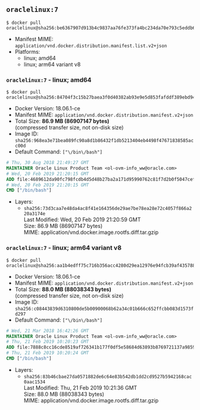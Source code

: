 ## `oraclelinux:7`

```console
$ docker pull oraclelinux@sha256:be6367907d913b4c9837aa76fe373fa4bc234da70e793c5eddb621f42cd0d4e1
```

-	Manifest MIME: `application/vnd.docker.distribution.manifest.list.v2+json`
-	Platforms:
	-	linux; amd64
	-	linux; arm64 variant v8

### `oraclelinux:7` - linux; amd64

```console
$ docker pull oraclelinux@sha256:84704f3c15b27baea3f0d40382ab93e9e5d853fafddf389ebd94557b3c7c58b6
```

-	Docker Version: 18.06.1-ce
-	Manifest MIME: `application/vnd.docker.distribution.manifest.v2+json`
-	Total Size: **86.9 MB (86907147 bytes)**  
	(compressed transfer size, not on-disk size)
-	Image ID: `sha256:968ea3e71bea089fc90a8d1b86432f1db5213404eb4498f47671838585acc00d`
-	Default Command: `["\/bin\/bash"]`

```dockerfile
# Thu, 30 Aug 2018 21:49:27 GMT
MAINTAINER Oracle Linux Product Team <ol-ovm-info_ww@oracle.com>
# Wed, 20 Feb 2019 21:20:15 GMT
ADD file:4689612da90fc798fcdb4d5d48b27ba2a171d95990762c81f7d2b0f5047cefd3 in / 
# Wed, 20 Feb 2019 21:20:15 GMT
CMD ["/bin/bash"]
```

-	Layers:
	-	`sha256:73d3caa7e48da4ac8f41e164356de29ae7be78ea28e72c4057f866a220a3174e`  
		Last Modified: Wed, 20 Feb 2019 21:20:59 GMT  
		Size: 86.9 MB (86907147 bytes)  
		MIME: application/vnd.docker.image.rootfs.diff.tar.gzip

### `oraclelinux:7` - linux; arm64 variant v8

```console
$ docker pull oraclelinux@sha256:aa1b4edff75c716b356acc4280d29ea12976e94fcb39af435788ac70b87b117f
```

-	Docker Version: 18.06.1-ce
-	Manifest MIME: `application/vnd.docker.distribution.manifest.v2+json`
-	Total Size: **88.0 MB (88038343 bytes)**  
	(compressed transfer size, not on-disk size)
-	Image ID: `sha256:c08443839d6310800de5b00900068b62a34c01b666c652ffcbb083d1573fd297`
-	Default Command: `["\/bin\/bash"]`

```dockerfile
# Wed, 21 Mar 2018 16:42:26 GMT
MAINTAINER Oracle Linux Product Team <ol-ovm-info_ww@oracle.com>
# Thu, 21 Feb 2019 10:20:23 GMT
ADD file:7888c8cc16cde8519af726341b177f0df5e58684d63893b8769721137a9859d4 in / 
# Thu, 21 Feb 2019 10:20:24 GMT
CMD ["/bin/bash"]
```

-	Layers:
	-	`sha256:83b46cbae27da0571882de6c64e83b542db1dd2cd9527b5942168cac0aac1534`  
		Last Modified: Thu, 21 Feb 2019 10:21:36 GMT  
		Size: 88.0 MB (88038343 bytes)  
		MIME: application/vnd.docker.image.rootfs.diff.tar.gzip
